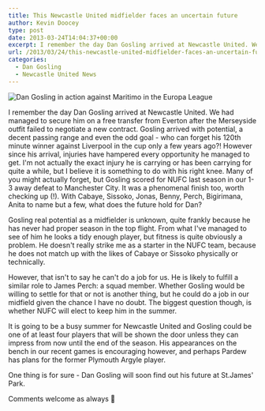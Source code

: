 ```yaml
---
title: This Newcastle United midfielder faces an uncertain future
author: Kevin Doocey
type: post
date: 2013-03-24T14:04:37+00:00
excerpt: I remember the day Dan Gosling arrived at Newcastle United. We had managed to secure him on a free transfer from Everton after the Merseyside outfit failed to negotiate a new contract...
url: /2013/03/24/this-newcastle-united-midfielder-faces-an-uncertain-future/
categories:
  - Dan Gosling
  - Newcastle United News
---
```


![Dan Gosling in action against Maritimo in the Europa League](https://www.tynetime.com/wp-content/uploads/2013/03/Dan-Gosling-Maritimo.jpg "Gosling - Arrived on Tyneside with high hopes but injuries hampered progress")

I remember the day Dan Gosling arrived at Newcastle United. We had managed to secure him on a free transfer from Everton after the Merseyside outfit failed to negotiate a new contract. Gosling arrived with potential, a decent passing range and even the odd goal - who can forget his 120th minute winner against Liverpool in the cup only a few years ago?! However since his arrival, injuries have hampered every opportunity he managed to get. I'm not actually the exact injury he is carrying or has been carrying for quite a while, but I believe it is something to do with his right knee. Many of you might actually forget, but Gosling scored for NUFC last season in our 1-3 away defeat to Manchester City. It was a phenomenal  finish too, worth checking up (!). With Cabaye, Sissoko, Jonas, Benny, Perch, Bigirimana, Anita to name but a few, what does the future hold for Dan?

Gosling real potential as a midfielder is unknown, quite frankly because he has never had proper season in the top flight. From what I've managed to see of him he looks a tidy enough player, but fitness is quite obviously a problem. He doesn't really strike me as a starter in the NUFC team, because he does not match up with the likes of Cabaye or Sissoko physically or technically.

However, that isn't to say he can't do a job for us. He is likely to fulfill a similar role to James Perch: a squad member. Whether Gosling would be willing to settle for that or not is another thing, but he could do a job in our midfield given the chance I have no doubt. The biggest question though, is whether NUFC will elect to keep him in the summer.

It is going to be a busy summer for Newcastle United and Gosling could be one of at least four players that will be shown the door unless they can impress from now until the end of the season. His appearances on the bench in our recent games is encouraging however, and perhaps Pardew has plans for the former Plymouth Argyle player.

One thing is for sure - Dan Gosling will soon find out his future at St.James' Park.

Comments welcome as always 🙂
